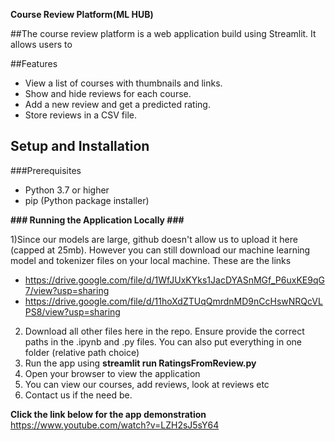 **Course Review Platform(ML HUB)**

##The course review platform is a web application build using Streamlit. It allows users to

##Features
- View a list of courses with thumbnails and links.
- Show and hide reviews for each course.
- Add a new review and get a predicted rating.
- Store reviews in a CSV file.

## Setup and Installation

###Prerequisites
- Python 3.7 or higher
- pip (Python package installer)

**### Running the Application Locally ###**

1)Since our models are large, github doesn't allow us to upload it here (capped at 25mb). However you can still download our machine learning model and tokenizer files on your local machine. These are the links 
- https://drive.google.com/file/d/1WfJUxKYks1JacDYASnMGf_P6uxKE9qG7/view?usp=sharing
- https://drive.google.com/file/d/11hoXdZTUqQmrdnMD9nCcHswNRQcVLPS8/view?usp=sharing

2) Download all other files here in the repo. Ensure provide the correct paths in the .ipynb and .py files. You can also put everything in one folder (relative path choice)
3) Run the app using **streamlit run RatingsFromReview.py**
4) Open your browser to view the application
5) You can view our courses, add reviews, look at reviews etc
6) Contact us if the need be.

**Click the link below for the app demonstration**
https://www.youtube.com/watch?v=LZH2sJ5sY64

